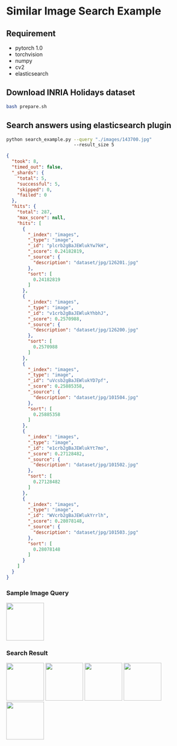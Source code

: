 # Similar Image Search Example

## Requirement

* pytorch 1.0
* torchvision
* numpy
* cv2
* elasticsearch

## Download INRIA Holidays dataset

```bash
bash prepare.sh
```

## Search answers using elasticsearch plugin

```bash
python search_example.py --query "./images/143700.jpg"
                         --result_size 5
```

```json
{
  "took": 8,
  "timed_out": false,
  "_shards": {
    "total": 5,
    "successful": 5,
    "skipped": 0,
    "failed": 0
  },
  "hits": {
    "total": 287,
    "max_score": null,
    "hits": [
      {
        "_index": "images",
        "_type": "image",
        "_id": "plcrb2gBaJEWlukYw7kH",
        "_score": 0.24182819,
        "_source": {
          "description": "dataset/jpg/126201.jpg"
        },
        "sort": [
          0.24182819
        ]
      },
      {
        "_index": "images",
        "_type": "image",
        "_id": "v1crb2gBaJEWlukYhbhJ",
        "_score": 0.2570988,
        "_source": {
          "description": "dataset/jpg/126200.jpg"
        },
        "sort": [
          0.2570988
        ]
      },
      {
        "_index": "images",
        "_type": "image",
        "_id": "uVcsb2gBaJEWlukYD7pf",
        "_score": 0.25885358,
        "_source": {
          "description": "dataset/jpg/101504.jpg"
        },
        "sort": [
          0.25885358
        ]
      },
      {
        "_index": "images",
        "_type": "image",
        "_id": "e1crb2gBaJEWlukYt7mo",
        "_score": 0.27128482,
        "_source": {
          "description": "dataset/jpg/101502.jpg"
        },
        "sort": [
          0.27128482
        ]
      },
      {
        "_index": "images",
        "_type": "image",
        "_id": "WVcrb2gBaJEWlukYrrlh",
        "_score": 0.28078148,
        "_source": {
          "description": "dataset/jpg/101503.jpg"
        },
        "sort": [
          0.28078148
        ]
      }
    ]
  }
}
```

### Sample Image Query

<img src="/images/143700.jpg" width="100" />

### Search Result


<p float="left">
  <img src="/images/126201.jpg" width="100" /> 
  <img src="/images/126200.jpg" width="100" />
  <img src="/images/101504.jpg" width="100" />
  <img src="/images/101502.jpg" width="100" />
  <img src="/images/101503.jpg" width="100" />
</p>